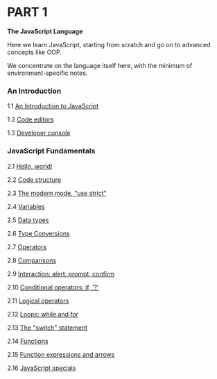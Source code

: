 # PART 1

**The JavaScript Language**

Here we learn JavaScript, starting from scratch and go on to advanced concepts like OOP.

We concentrate on the language itself here, with the minimum of environment-specific notes.

### An Introduction

1.1 [An Introduction to JavaScript](https://github.com/Bunlong/The-Modern-JavaScript-Tutorial/wiki/1.1-An-Introduction-to-JavaScript)

1.2 [Code editors](https://github.com/Bunlong/The-Modern-JavaScript-Tutorial/wiki/1.2-Code-editors)

1.3 [Developer console](https://github.com/Bunlong/The-Modern-JavaScript-Tutorial/wiki/1.3-Developer-console)

### JavaScript Fundamentals

2.1 [Hello, world!](https://github.com/Bunlong/The-Modern-JavaScript-Tutorial/wiki/2.1-Hello,-world!)

2.2 [Code structure](https://github.com/bunlong)

2.3 [The modern mode, "use strict"](https://github.com/bunlong)

2.4 [Variables](https://github.com/bunlong)

2.5 [Data types](https://github.com/bunlong)

2.6 [Type Conversions](https://github.com/bunlong)

2.7 [Operators](https://github.com/bunlong)

2.8 [Comparisons](https://github.com/bunlong)

2.9 [Interaction: alert, prompt, confirm](https://github.com/bunlong)

2.10 [Conditional operators: if, '?'](https://github.com/bunlong)

2.11 [Logical operators](https://github.com/bunlong)

2.12 [Loops: while and for](https://github.com/bunlong)

2.13 [The "switch" statement](https://github.com/bunlong)

2.14 [Functions](https://github.com/bunlong)

2.15 [Function expressions and arrows](https://github.com/bunlong)

2.16 [JavaScript specials](https://github.com/bunlong)
